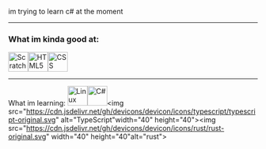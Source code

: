 im trying to learn c# at the moment

-- --
<!--Credits to Drominito for the idea-->
### What im kinda good at:
<img src="https://store-images.s-microsoft.com/image/apps.40776.14205598541777108.d0471565-31cc-4061-beba-0830f2c9a787.eba0a281-e478-4e81-887e-5751e6b77e41?h=210" alt="Scratch 3 (i had to learn it fot school)" width="40" height="40"><img src="https://cdn.jsdelivr.net/gh/devicons/devicon/icons/html5/html5-original.svg" width="40" height="40" alt="HTML5"><img src="https://cdn.jsdelivr.net/gh/devicons/devicon/icons/css3/css3-original.svg" width="40" height="40" alt="CSS">
-- --
What im learning:
<img src="https://cdn.jsdelivr.net/gh/devicons/devicon/icons/linux/linux-original.svg" width="40" height="40" alt="Linux"><img src="https://cdn.jsdelivr.net/gh/devicons/devicon/icons/csharp/csharp-original.svg" width="40" height="40" alt="C#"><img src="https://cdn.jsdelivr.net/gh/devicons/devicon/icons/typescript/typescript-original.svg" alt="TypeScript"width="40" height="40"><img src="https://cdn.jsdelivr.net/gh/devicons/devicon/icons/rust/rust-original.svg" width="40" height="40"alt="rust">
